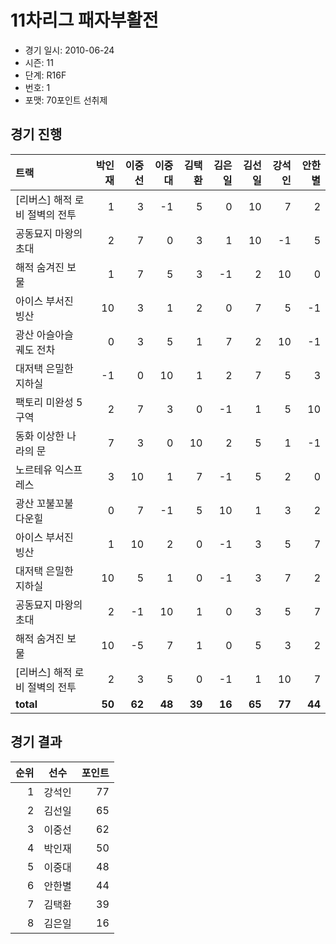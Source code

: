 # 11차리그 패자부활전

- 경기 일시: 2010-06-24
- 시즌: 11
- 단계: R16F
- 번호: 1
- 포맷: 70포인트 선취제





## 경기 진행

| 트랙 | 박인재 | 이중선 | 이중대 | 김택환 | 김은일 | 김선일 | 강석인 | 안한별 |
|:---|---:|---:|---:|---:|---:|---:|---:|---:|
| [리버스] 해적 로비 절벽의 전투 | 1 | 3 | -1 | 5 | 0 | 10 | 7 | 2 |
| 공동묘지 마왕의 초대 | 2 | 7 | 0 | 3 | 1 | 10 | -1 | 5 |
| 해적 숨겨진 보물 | 1 | 7 | 5 | 3 | -1 | 2 | 10 | 0 |
| 아이스 부서진 빙산 | 10 | 3 | 1 | 2 | 0 | 7 | 5 | -1 |
| 광산 아슬아슬 궤도 전차 | 0 | 3 | 5 | 1 | 7 | 2 | 10 | -1 |
| 대저택 은밀한 지하실 | -1 | 0 | 10 | 1 | 2 | 7 | 5 | 3 |
| 팩토리 미완성 5구역 | 2 | 7 | 3 | 0 | -1 | 1 | 5 | 10 |
| 동화 이상한 나라의 문 | 7 | 3 | 0 | 10 | 2 | 5 | 1 | -1 |
| 노르테유 익스프레스 | 3 | 10 | 1 | 7 | -1 | 5 | 2 | 0 |
| 광산 꼬불꼬불 다운힐 | 0 | 7 | -1 | 5 | 10 | 1 | 3 | 2 |
| 아이스 부서진 빙산 | 1 | 10 | 2 | 0 | -1 | 3 | 5 | 7 |
| 대저택 은밀한 지하실 | 10 | 5 | 1 | 0 | -1 | 3 | 7 | 2 |
| 공동묘지 마왕의 초대 | 2 | -1 | 10 | 1 | 0 | 3 | 5 | 7 |
| 해적 숨겨진 보물 | 10 | -5 | 7 | 1 | 0 | 5 | 3 | 2 |
| [리버스] 해적 로비 절벽의 전투 | 2 | 3 | 5 | 0 | -1 | 1 | 10 | 7 |
| __total__ | __50__ | __62__ | __48__ | __39__ | __16__ | __65__ | __77__ | __44__ |




## 경기 결과

| 순위 | 선수 | 포인트 |
|---:|:---:|---:|
| 1 | 강석인 | 77 |
| 2 | 김선일 | 65 |
| 3 | 이중선 | 62 |
| 4 | 박인재 | 50 |
| 5 | 이중대 | 48 |
| 6 | 안한별 | 44 |
| 7 | 김택환 | 39 |
| 8 | 김은일 | 16 |

